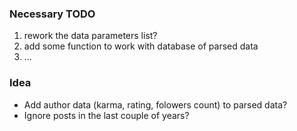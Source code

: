 ### Necessary TODO
1. rework the data parameters list?
2. add some function to work with database of parsed data
3. ...

### Idea
* Add author data (karma, rating, folowers count) to parsed data?
* Ignore posts in the last couple of years?

